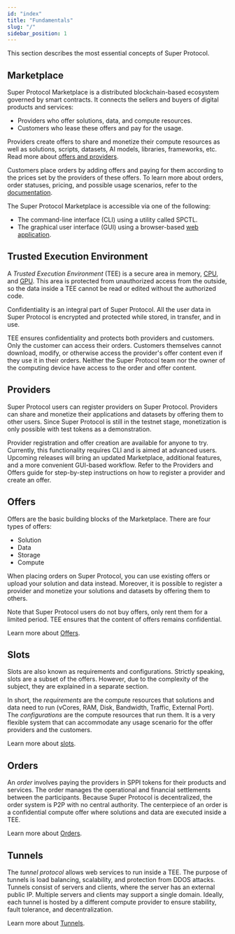 ```yaml
---
id: "index"
title: "Fundamentals"
slug: "/"
sidebar_position: 1
---
```


This section describes the most essential concepts of Super Protocol.

## Marketplace

Super Protocol Marketplace is a distributed blockchain-based ecosystem governed by smart contracts. It connects the sellers and buyers of digital products and services:

- Providers who offer <a id="solution"><span className="dashed-underline">solutions</span></a>, <a id="data"><span className="dashed-underline">data</span></a>, and <a id="compute"><span className="dashed-underline">compute</span></a> resources.
- Customers who lease these <a id="offer"><span className="dashed-underline">offers</span></a> and pay for the usage.

Providers create offers to share and monetize their compute resources as well as solutions, scripts, datasets, AI models, libraries, frameworks, etc. Read more about [offers and providers](/fundamentals/offers).

Customers place <a id="order"><span className="dashed-underline">orders</span></a> by adding offers and paying for them according to the prices set by the providers of these offers. To learn more about orders, order statuses, pricing, and possible usage scenarios, refer to the [documentation](/fundamentals/orders).

The Super Protocol Marketplace is accessible via one of the following:

- The command-line interface (CLI) using a utility called SPCTL.
- The graphical user interface (GUI) using a browser-based [web application](https://marketplace.superprotocol.com/).

## Trusted Execution Environment

A _Trusted Execution Environment_ (TEE) is a secure area in memory, [CPU](https://www.intel.com/content/www/us/en/developer/tools/trust-domain-extensions/overview.html), and [GPU](https://www.nvidia.com/en-us/data-center/solutions/confidential-computing/). This area is protected from unauthorized access from the outside, so the data inside a TEE cannot be read or edited without the authorized code.

Confidentiality is an integral part of Super Protocol. All the user data in Super Protocol is encrypted and protected while stored, in transfer, and in use.

TEE ensures confidentiality and protects both providers and customers. Only the customer can access their orders. Customers themselves cannot download, modify, or otherwise access the provider's offer content even if they use it in their orders. Neither the Super Protocol team nor the owner of the computing device have access to the order and offer content.

## Providers

Super Protocol users can register providers on Super Protocol. Providers can share and monetize their applications and datasets by offering them to other users. Since Super Protocol is still in the testnet stage, monetization is only possible with test tokens as a demonstration.

Provider registration and offer creation are available for anyone to try. Currently, this functionality requires CLI and is aimed at advanced users. Upcoming releases will bring an updated Marketplace, additional features, and a more convenient GUI-based workflow. Refer to the Providers and Offers guide for step-by-step instructions on how to register a provider and create an offer.

## Offers

Offers are the basic building blocks of the Marketplace. There are four types of offers:

- Solution
- Data
- Storage
- Compute

When placing orders on Super Protocol, you can use existing offers or upload your solution and data instead. Moreover, it is possible to register a provider and monetize your solutions and datasets by offering them to others.

Note that Super Protocol users do not buy offers, only rent them for a limited period. TEE ensures that the content of offers remains confidential.

Learn more about [Offers](/fundamentals/offers).

## Slots

Slots are also known as requirements and configurations. Strictly speaking, slots are a subset of the offers. However, due to the complexity of the subject, they are explained in a separate section.

In short, the _requirements_ are the compute resources that solutions and data need to run (vCores, RAM, Disk, Bandwidth, Traffic, External Port). The _configurations_ are the compute resources that run them. It is a very flexible system that can accommodate any usage scenario for the offer providers and the customers.

Learn more about [slots](/fundamentals/slots).

## Orders

An _order_ involves paying the providers in SPPI tokens for their products and services. The order manages the operational and financial settlements between the participants. Because Super Protocol is decentralized, the order system is P2P with no central authority. The centerpiece of an order is a confidential compute offer where solutions and data are executed inside a TEE.

Learn more about [Orders](/fundamentals/orders).

## Tunnels

The _tunnel protocol_ allows web services to run inside a TEE. The purpose of tunnels is load balancing, scalability, and protection from DDOS attacks. Tunnels consist of servers and clients, where the server has an external public IP. Multiple servers and clients may support a single domain. Ideally, each tunnel is hosted by a different compute provider to ensure stability, fault tolerance, and decentralization.

Learn more about [Tunnels](/fundamentals/tunnels).